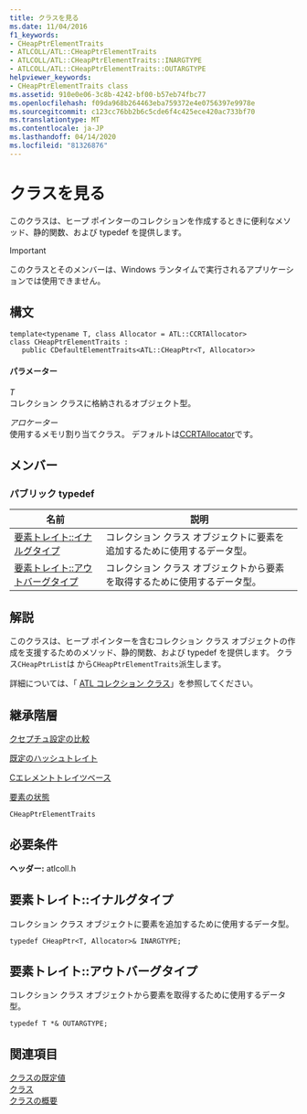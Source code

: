```yaml
---
title: クラスを見る
ms.date: 11/04/2016
f1_keywords:
- CHeapPtrElementTraits
- ATLCOLL/ATL::CHeapPtrElementTraits
- ATLCOLL/ATL::CHeapPtrElementTraits::INARGTYPE
- ATLCOLL/ATL::CHeapPtrElementTraits::OUTARGTYPE
helpviewer_keywords:
- CHeapPtrElementTraits class
ms.assetid: 910e0e06-3c8b-4242-bf00-b57eb74fbc77
ms.openlocfilehash: f09da968b264463eba759372e4e0756397e9978e
ms.sourcegitcommit: c123cc76bb2b6c5cde6f4c425ece420ac733bf70
ms.translationtype: MT
ms.contentlocale: ja-JP
ms.lasthandoff: 04/14/2020
ms.locfileid: "81326876"
---
```

# <a name="cheapptrelementtraits-class"></a>クラスを見る

このクラスは、ヒープ ポインターのコレクションを作成するときに便利なメソッド、静的関数、および typedef を提供します。

> [!IMPORTANT]
> このクラスとそのメンバーは、Windows ランタイムで実行されるアプリケーションでは使用できません。

## <a name="syntax"></a>構文

```
template<typename T, class Allocator = ATL::CCRTAllocator>
class CHeapPtrElementTraits :
   public CDefaultElementTraits<ATL::CHeapPtr<T, Allocator>>
```

#### <a name="parameters"></a>パラメーター

*T*<br/>
コレクション クラスに格納されるオブジェクト型。

*アロケーター*<br/>
使用するメモリ割り当てクラス。 デフォルトは[CCRTAllocator](../../atl/reference/ccrtallocator-class.md)です。

## <a name="members"></a>メンバー

### <a name="public-typedefs"></a>パブリック typedef

|名前|説明|
|----------|-----------------|
|[要素トレイト::イナルグタイプ](#inargtype)|コレクション クラス オブジェクトに要素を追加するために使用するデータ型。|
|[要素トレイト::アウトバーグタイプ](#outargtype)|コレクション クラス オブジェクトから要素を取得するために使用するデータ型。|

## <a name="remarks"></a>解説

このクラスは、ヒープ ポインターを含むコレクション クラス オブジェクトの作成を支援するためのメソッド、静的関数、および typedef を提供します。 クラス`CHeapPtrList`は から`CHeapPtrElementTraits`派生します。

詳細については、「 [ATL コレクション クラス](../../atl/atl-collection-classes.md)」を参照してください。

## <a name="inheritance-hierarchy"></a>継承階層

[クセプチュ設定の比較](../../atl/reference/cdefaultcomparetraits-class.md)

[既定のハッシュトレイト](../../atl/reference/cdefaulthashtraits-class.md)

[Cエレメントトレイツベース](../../atl/reference/celementtraitsbase-class.md)

[要素の状態](../../atl/reference/cdefaultelementtraits-class.md)

`CHeapPtrElementTraits`

## <a name="requirements"></a>必要条件

**ヘッダー:** atlcoll.h

## <a name="cheapptrelementtraitsinargtype"></a><a name="inargtype"></a>要素トレイト::イナルグタイプ

コレクション クラス オブジェクトに要素を追加するために使用するデータ型。

```
typedef CHeapPtr<T, Allocator>& INARGTYPE;
```

## <a name="cheapptrelementtraitsoutargtype"></a><a name="outargtype"></a>要素トレイト::アウトバーグタイプ

コレクション クラス オブジェクトから要素を取得するために使用するデータ型。

```
typedef T *& OUTARGTYPE;
```

## <a name="see-also"></a>関連項目

[クラスの既定値](../../atl/reference/cdefaultelementtraits-class.md)<br/>
[クラス](../../atl/reference/ccomheapptr-class.md)<br/>
[クラスの概要](../../atl/atl-class-overview.md)
